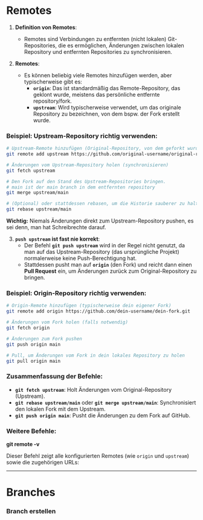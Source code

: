 # Remotes

1. **Definition von Remotes**:
    
    - Remotes sind Verbindungen zu entfernten (nicht lokalen) Git-Repositories, die es ermöglichen, Änderungen zwischen lokalen Repository und entfernten Repositories zu synchronisieren.
2. **Remotes**:
    
    - Es können beliebig viele Remotes hinzufügen werden, aber typischerweise gibt es:
        - **`origin`**: Das ist standardmäßig das Remote-Repository, das geklont wurde, meistens das persönliche entfernte repository/fork.
        - **`upstream`**: Wird typischerweise verwendet, um das originale Repository zu bezeichnen, von dem bspw. der Fork erstellt wurde.

### Beispiel: **Upstream-Repository** richtig verwenden:

```bash
# Upstream-Remote hinzufügen (Original-Repository, von dem geforkt wurde)
git remote add upstream https://github.com/original-username/original-repository.git

# Änderungen vom Upstream-Repository holen (synchronisieren)
git fetch upstream

# Den Fork auf den Stand des Upstream-Repositories bringen.
# main ist der main branch in dem entfernten repository
git merge upstream/main

# (Optional) oder stattdessen rebasen, um die Historie sauberer zu halten:
git rebase upstream/main

```

**Wichtig:** Niemals Änderungen direkt zum Upstream-Repository pushen, es sei denn, man hat Schreibrechte darauf.

3. **`push upstream` ist fast nie korrekt**:
    - Der Befehl **`git push upstream`** wird in der Regel nicht genutzt, da man auf das Upstream-Repository (das ursprüngliche Projekt) normalerweise keine Push-Berechtigung hat.
    - Stattdessen pusht man auf **`origin`** (den Fork) und reicht dann einen **Pull Request** ein, um Änderungen zurück zum Original-Repository zu bringen.

### Beispiel: **Origin-Repository** richtig verwenden:

```bash
# Origin-Remote hinzufügen (typischerweise dein eigener Fork)
git remote add origin https://github.com/dein-username/dein-fork.git

# Änderungen vom Fork holen (falls notwendig)
git fetch origin

# Änderungen zum Fork pushen
git push origin main

# Pull, um Änderungen vom Fork in dein lokales Repository zu holen
git pull origin main

```

### Zusammenfassung der Befehle:

- **`git fetch upstream`**: Holt Änderungen vom Original-Repository (Upstream).
- **`git rebase upstream/main`** oder **`git merge upstream/main`**: Synchronisiert den lokalen Fork mit dem Upstream.
- **`git push origin main`**: Pusht die Änderungen zu dem Fork auf GitHub.

### Weitere Befehle:

**git remote -v**

Dieser Befehl zeigt alle konfigurierten Remotes (wie `origin` und `upstream`) sowie die zugehörigen URLs:

---

# Branches

### Branch erstellen

```shell

```